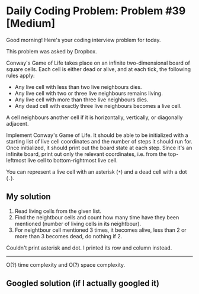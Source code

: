 # Daily Coding Problem: Problem #39 [Medium]

Good morning! Here's your coding interview problem for today.

This problem was asked by Dropbox.

Conway's Game of Life takes place on an infinite two-dimensional board of square cells. Each cell is either dead or alive, and at each tick, the following rules apply:

- Any live cell with less than two live neighbours dies.
- Any live cell with two or three live neighbours remains living.
- Any live cell with more than three live neighbours dies.
- Any dead cell with exactly three live neighbours becomes a live cell.

A cell neighbours another cell if it is horizontally, vertically, or diagonally adjacent.

Implement Conway's Game of Life. It should be able to be initialized with a starting list of live cell coordinates and the number of steps it should run for. Once initialized, it should print out the board state at each step. Since it's an infinite board, print out only the relevant coordinates, i.e. from the top-leftmost live cell to bottom-rightmost live cell.

You can represent a live cell with an asterisk (`*`) and a dead cell with a dot (`.`).

## My solution

1. Read living cells from the given list.
2. Find the neightbour cells and count how many time have they been mentioned (number of living cells in its neightbour).
3. For neightbour cell mentioned 3 times, it becomes alive, less than 2 or more than 3 becomes dead, do nothing if 2.

Couldn't print asterisk and dot. I printed its row and column instead.

----

O(?) time complexity and O(?) space complexity.

## Googled solution (if I actually googled it)
